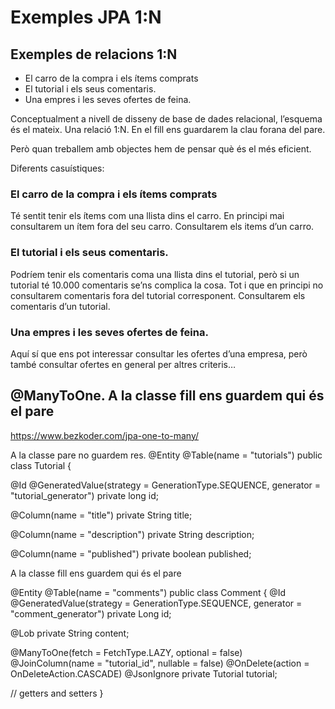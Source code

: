 # Exemples JPA 1:N

## Exemples de relacions 1:N

- El carro de la compra i els ítems comprats
- El tutorial i els seus comentaris.
- Una empres i les seves ofertes de feina.

Conceptualment a nivell de disseny de base de dades relacional, l’esquema és el mateix. Una relació 1:N. En el fill ens guardarem la clau forana del pare.

Però quan treballem amb objectes hem de pensar què és el més eficient.

Diferents casuístiques: 

### El carro de la compra i els ítems comprats
Té sentit tenir els ítems com una llista dins el carro. En principi mai consultarem un ítem fora del seu carro. Consultarem els items d’un carro.

### El tutorial i els seus comentaris.
Podríem tenir els comentaris coma una llista dins el tutorial, però si un tutorial té 10.000 comentaris se’ns complica la cosa. Tot i que en principi no consultarem comentaris fora del tutorial corresponent. Consultarem els comentaris d’un tutorial.

### Una empres i les seves ofertes de feina.
Aquí sí que ens pot interessar consultar les ofertes d’una empresa, però també consultar ofertes en general per altres criteris…



## @ManyToOne. A la classe fill ens guardem qui és el pare
https://www.bezkoder.com/jpa-one-to-many/

A la classe pare no guardem res.
@Entity
@Table(name = "tutorials")
public class Tutorial {

  @Id
  @GeneratedValue(strategy = GenerationType.SEQUENCE, generator = "tutorial_generator")
  private long id;

  @Column(name = "title")
  private String title;

  @Column(name = "description")
  private String description;

  @Column(name = "published")
  private boolean published;


A la classe fill ens guardem qui és el pare

@Entity
@Table(name = "comments")
public class Comment {
  @Id
  @GeneratedValue(strategy = GenerationType.SEQUENCE, generator = "comment_generator")
  private Long id;

  @Lob
  private String content;

  @ManyToOne(fetch = FetchType.LAZY, optional = false)
  @JoinColumn(name = "tutorial_id", nullable = false)
  @OnDelete(action = OnDeleteAction.CASCADE)
  @JsonIgnore
  private Tutorial tutorial;

  // getters and setters
}

